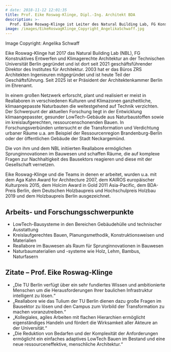 ```yaml
---
# date: 2018-11-12 12:01:35
title: Prof. Eike Roswag-Klinge, Dipl.-Ing. Architekt BDA
description: >-
  Prof. Eike Roswag-Klinge ist Leiter des Natural Building Lab, FG Konstruktives Entwerfen und Klimagerechte Architektur an der TU Berlin und Mitgründer von ZRS Architekten Ingenieure. Er forscht meist in Reallaboren im Bauwesen und Forschungsverbünden zu LowTech-Gebäudesystemen aus Naturbaustoffen und menschlicher, kreislaufgerechter Architektur. Er engagiert sich für agile Organisationsstrukturen und Diversität in allen Arbeitsbereichen der Wissenschaft und Praxis. <br><br><br><br><br>
image: /images/EikeRoswagKlinge_Copyright_AngelikaSchwaff.jpg
---
```

Image Copyright: Angelika Schwaff

Eike Roswag-Klinge hat 2017 das Natural Building Lab (NBL), FG Konstruktives Entwerfen und Klimagerechte Architektur an der Technischen Universität Berlin gegründet und ist dort seit 2021 geschäftsführender Direktor des Institutes für Architektur. 2003 hat er das Büros ZRS Architekten Ingenieuren mitgegründet und ist heute Teil der Geschäftsführung. Seit 2025 ist er Präsident der Architektenkammer Berlin im Ehrenamt. 

In einem großen Netzwerk erforscht, plant und realisiert er meist in Reallaboren in verschiedenen Kulturen und Klimazonen ganzheitliche, klimaangepasste Naturbauten die weitestgehend auf Technik verzichten. Der Schwerpunt der aktuellen Forschung liegt in der Entwicklung klimaangepasster, gesunder LowTech-Gebäude aus Naturbaustoffen sowie im kreislaufgerechten, ressourcenschonenden Bauen. In Forschungsverbünden untersucht er die Transformation und Verdichtung urbaner Räume u.a. am Beispiel der Ressourcenregion Brandenburg-Berlin oder der öffentlichen Gebäude der Stadt Neckargemünd. 

Die von ihm und dem NBL initiierten Reallabore ermöglichen Sprunginnovationen im Bauwesen und schaffen Räume, die auf komplexe Fragen zur Nachhaltigkeit des Bausektors reagieren und diese mit der Gesellschaft vernetzen. 

Eike Roswag-Klinge und die Teams in denen er arbeitet, wurden u.a. mit dem Aga Kahn Award for Architecture 2007, dem KAIROS europäischer Kulturpreis 2015, dem Holcim Award in Gold 2011 Asia-Pacific, dem BDA-Preis Berlin, dem Deutschen Holzbaupreis und Hochschulpreis Holzbau 2019 und dem Holzbaupreis Berlin ausgezeichnet.

## Arbeits- und Forschungsschwerpunkte
- LowTech-Bausysteme in den Bereichen Gebäudehülle und technischer Ausstattung 
- Kreislaufgerechtes Bauen, Planungsmethodik, Konstruktionsweisen und Materialien 
- Reallabore im Bauwesen als Raum für Sprunginnovationen in Bauwesen 
- Naturbaumaterialien und -systeme wie Holz, Lehm, Bambus, Naturfasern 

## Zitate – Prof. Eike Roswag-Klinge
- „Die TU Berlin verfügt über ein sehr fundiertes Wissen und ambitionierte Menschen um die Herausforderungen Ihrer baulichen Infrastruktur intelligent zu lösen.“
- „Reallabore wie das Tulium der TU Berlin dienen dazu große Fragen im Bausektor zu lösen und den Campus zum Vorbild der Transformation zu machen voranzutreiben.“   
- „Kollegiales, agiles Arbeiten mit flachen Hierarchien ermöglicht eigenständiges Handeln und fördert die Wirksamkeit aller Akteure an der Universität.“  
- „Die Reduktion von Bedarfen und der Komplexität der Anforderungen ermöglicht ein einfaches adaptives LowTech Bauen im Bestand und eine neue ressourceneffektive, menschliche Architektur.“ 